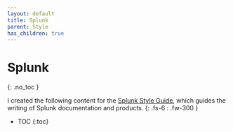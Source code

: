 ```yaml
---
layout: default
title: Splunk
parent: Style
has_children: true
---
```


# Splunk
{: .no_toc }

I created the following content for the [Splunk Style Guide](https://docs.splunk.com/Documentation/StyleGuide/current/StyleGuide/Howtouse), which guides the writing of Splunk documentation and products.
{: .fs-6 : .fw-300 }

- TOC
{:toc}
